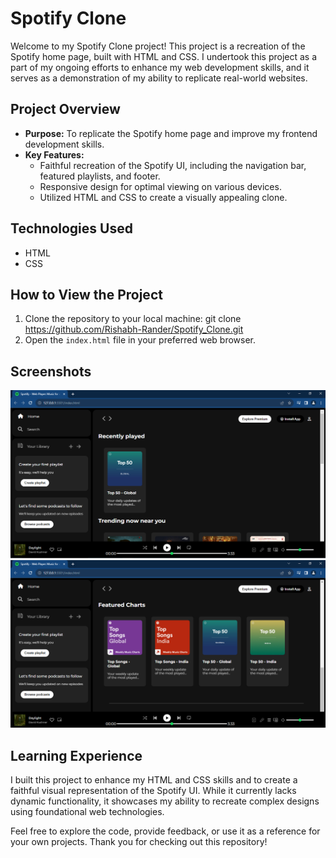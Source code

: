 # Spotify Clone

Welcome to my Spotify Clone project! This project is a recreation of the Spotify home page, built with HTML and CSS. I undertook this project as a part of my ongoing efforts to enhance my web development skills, and it serves as a demonstration of my ability to replicate real-world websites.

## Project Overview

- **Purpose:** To replicate the Spotify home page and improve my frontend development skills.
- **Key Features:**
  - Faithful recreation of the Spotify UI, including the navigation bar, featured playlists,
    and footer.
  - Responsive design for optimal viewing on various devices.
  - Utilized HTML and CSS to create a visually appealing clone.

## Technologies Used

- HTML
- CSS

## How to View the Project

1. Clone the repository to your local machine:
   git clone https://github.com/Rishabh-Rander/Spotify_Clone.git
2. Open the `index.html` file in your preferred web browser.

## Screenshots

![Screenshot 1](/screenshots/Screenshot1.png)
![Screenshot 2](/screenshots/Screenshot2.png)

## Learning Experience

I built this project to enhance my HTML and CSS skills and to create a faithful visual representation of the Spotify UI. While it currently lacks dynamic functionality, it showcases my ability to recreate complex designs using foundational web technologies.

Feel free to explore the code, provide feedback, or use it as a reference for your own projects. Thank you for checking out this repository!
